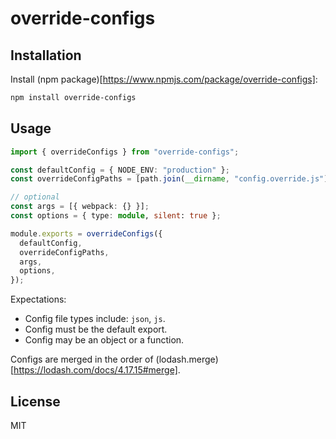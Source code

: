 # override-configs

## Installation

Install (npm package)[https://www.npmjs.com/package/override-configs]:

```bash
npm install override-configs
```

## Usage

```ts
import { overrideConfigs } from "override-configs";

const defaultConfig = { NODE_ENV: "production" };
const overrideConfigPaths = [path.join(__dirname, "config.override.js")];

// optional
const args = [{ webpack: {} }];
const options = { type: module, silent: true };

module.exports = overrideConfigs({
  defaultConfig,
  overrideConfigPaths,
  args,
  options,
});
```

Expectations:

- Config file types include: `json`, `js`.
- Config must be the default export.
- Config may be an object or a function.

Configs are merged in the order of (lodash.merge)[https://lodash.com/docs/4.17.15#merge].

## License

MIT
